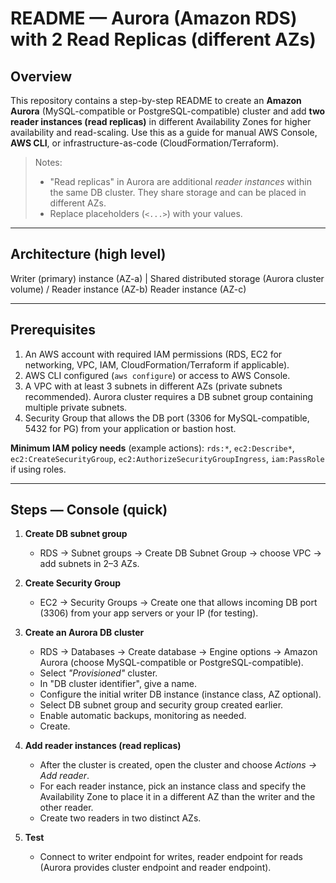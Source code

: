 # README — Aurora (Amazon RDS) with 2 Read Replicas (different AZs)

## Overview

This repository contains a step-by-step README to create an **Amazon Aurora** (MySQL-compatible or PostgreSQL-compatible) cluster and add **two reader instances (read replicas)** in different Availability Zones for higher availability and read-scaling. Use this as a guide for manual AWS Console, **AWS CLI**, or infrastructure-as-code (CloudFormation/Terraform).

> Notes:
>
> * "Read replicas" in Aurora are additional *reader instances* within the same DB cluster. They share storage and can be placed in different AZs.
> * Replace placeholders (`<...>`) with your values.

---

## Architecture (high level)

Writer (primary) instance (AZ-a)
|
Shared distributed storage (Aurora cluster volume)
/ 
Reader instance (AZ-b)    Reader instance (AZ-c)

---

## Prerequisites

1. An AWS account with required IAM permissions (RDS, EC2 for networking, VPC, IAM, CloudFormation/Terraform if applicable).
2. AWS CLI configured (`aws configure`) or access to AWS Console.
3. A VPC with at least 3 subnets in different AZs (private subnets recommended). Aurora cluster requires a DB subnet group containing multiple private subnets.
4. Security Group that allows the DB port (3306 for MySQL-compatible, 5432 for PG) from your application or bastion host.

**Minimum IAM policy needs** (example actions): `rds:*`, `ec2:Describe*`, `ec2:CreateSecurityGroup`, `ec2:AuthorizeSecurityGroupIngress`, `iam:PassRole` if using roles.

---

## Steps — Console (quick)

1. **Create DB subnet group**

   * RDS -> Subnet groups -> Create DB Subnet Group -> choose VPC -> add subnets in 2–3 AZs.
2. **Create Security Group**

   * EC2 -> Security Groups -> Create one that allows incoming DB port (3306) from your app servers or your IP (for testing).
3. **Create an Aurora DB cluster**

   * RDS -> Databases -> Create database -> Engine options -> Amazon Aurora (choose MySQL-compatible or PostgreSQL-compatible).
   * Select *"Provisioned"* cluster.
   * In "DB cluster identifier", give a name.
   * Configure the initial writer DB instance (instance class, AZ optional).
   * Select DB subnet group and security group created earlier.
   * Enable automatic backups, monitoring as needed.
   * Create.
4. **Add reader instances (read replicas)**

   * After the cluster is created, open the cluster and choose *Actions -> Add reader*.
   * For each reader instance, pick an instance class and specify the Availability Zone to place it in a different AZ than the writer and the other reader.
   * Create two readers in two distinct AZs.
5. **Test**

   * Connect to writer endpoint for writes, reader endpoint for reads (Aurora provides cluster endpoint and reader endpoint).

